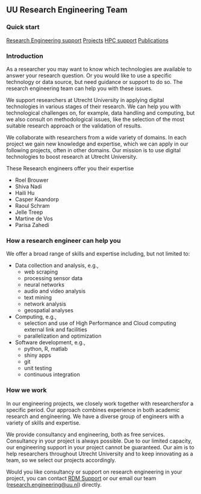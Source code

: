 ## UU Research Engineering Team 

### Quick start
[Research Engineering support](#how-a-research-engineer-can-help-you)
[Projects](docs/projects.md)
[HPC support](docs/hpc.md)
[Publications](docs/publications.md)


### Introduction

As a researcher you may want to know which technologies are available to answer your research question. Or you would like to use a specific technology or data source, but need guidance or support to do so. The research engineering team can help you with these issues.

We support researchers at Utrecht University in applying digital technologies in various stages of their research. We can help you with technological challenges on, for example, data handling and computing, but we also consult on methodological issues, like the selection of the most suitable research approach or the validation of results.

We collaborate with researchers from a wide variety of domains. In each project we gain new knowledge and expertise, which we can apply in our following projects, often in other domains. Our mission is to use digital technologies to boost research at Utrecht University.

These Research engineers offer you their expertise

- Roel Brouwer
- Shiva Nadi
- Haili Hu
- Casper Kaandorp
- Raoul Schram
- Jelle Treep
- Martine de Vos
- Parisa Zahedi

### How a research engineer can help you

We offer a broad range of skills and expertise including, but not limited to:

- Data collection and analysis, e.g.,
  - web scraping
  - processing sensor data
  - neural networks
  - audio and video analysis
  - text mining
  - network analysis
  - geospatial analyses
- Computing, e.g.,
  - selection and use of High Performance and Cloud computing external link and facilities
  - parallelization and optimization
- Software development, e.g.,
  - python, R, matlab
  - shiny apps
  - git
  - unit testing
  - continuous integration

### How we work

In our engineering projects, we closely work together with researchersfor a specific period. Our approach combines experience in both academic research and engineering. We have a diverse group of engineers with a variety of skills and expertise.

We provide consultancy and engineering, both as free services. Consultancy in your project is always possible. Due to our limited capacity, our engineering support in your project cannot be guaranteed. Our aim is to help researchers throughout Utrecht University and to keep innovating as a team, so we select our projects accordingly.

Would you like consultancy or support on research engineering in your project, you can contact [RDM Support](https://www.uu.nl/en/research/research-data-management/contact-us) or our email our team (research.engineering@uu.nl) directly.
